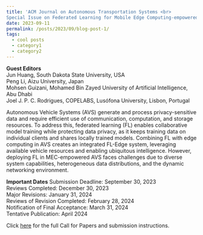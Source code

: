 ```yaml
---
title: 'ACM Journal on Autonomous Transportation Systems <br>
Special Issue on Federated Learning for Mobile Edge Computing-empowered Autonomous Vehicle Systems'
date: 2023-09-11
permalink: /posts/2023/09/blog-post-1/
tags:
  - cool posts
  - category1
  - category2
---
```


**Guest Editors** <br>
Jun Huang, South Dakota State University, USA <br>
Peng Li, Aizu University, Japan <br>
Mohsen Guizani, Mohamed Bin Zayed University of Artificial Intelligence, Abu Dhabi <br>
Joel J. P. C. Rodrigues, COPELABS, Lusófona University, Lisbon, Portugal <be>

Autonomous Vehicle Systems (AVS) generate and process privacy-sensitive data and require efficient use of communication, computation, and storage resources. To address this, federated learning (FL) enables collaborative model training while protecting data privacy, as it keeps training data on individual clients and shares locally trained models. Combining FL with edge computing in AVS creates an integrated FL-Edge system, leveraging available vehicle resources and enabling ubiquitous intelligence. However, deploying FL in MEC-empowered AVS faces challenges due to diverse system capabilities, heterogeneous data distributions, and the dynamic networking environment.

**Important Dates**
Submission Deadline: September 30, 2023 <br>
Reviews Completed: December 30, 2023 <br>
Major Revisions: January 31, 2024 <br>
Reviews of Revision Completed: February 28, 2024 <br>
Notification of Final Acceptance: March 31, 2024 <br>
Tentative Publication: April 2024

Click [here](https://dl.acm.org/pb-assets/static_journal_pages/jats/pdf/CfP-JATS-SI-Federated-Learning-Mobile-Edge-Computing-Empowered-Autonomous-Vehicle-Systems-1688151913487.pdf) for the full Call for Papers and submission instructions.
